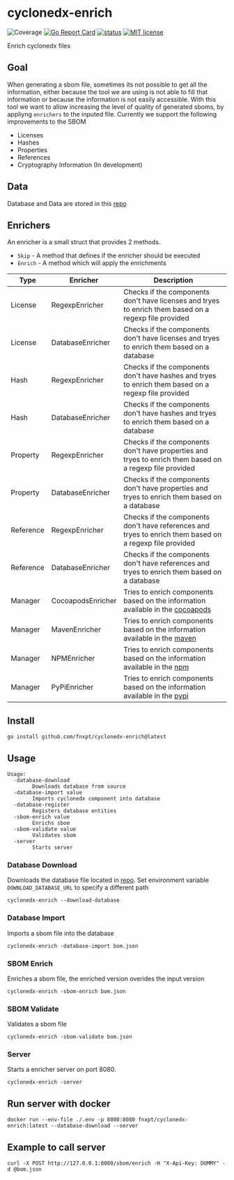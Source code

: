 # cyclonedx-enrich
![Coverage](https://img.shields.io/badge/Coverage-30.7%25-yellow)
[![Go Report Card](https://goreportcard.com/badge/github.com/fnxpt/cyclonedx-enrich)](https://goreportcard.com/report/github.com/fnxpt/cyclonedx-enrich)
[![status](https://github.com/fnxpt/cyclonedx-enrich/actions/workflows/coverage.yaml/badge.svg?branch=main "status")](https://github.com/fnxpt/cyclonedx-enrich/actions)
[![MIT license](https://img.shields.io/badge/license-MIT-brightgreen.svg)](https://opensource.org/licenses/MIT)

Enrich cyclonedx files

## Goal

When generating a sbom file, sometimes its not possible to get all the information, either because the tool we are using is not able to fill that information or because the information is not easily accessible.
With this tool we want to allow increasing the level of quality of generated sboms, by appliyng `enrichers` to the inputed file.
Currently we support the following improvements to the SBOM

* Licenses
* Hashes
* Properties
* References
* Cryptography Information (In development)

## Data

Database and Data are stored in this [repo](https://github.com/fnxpt/cyclonedx-enrich-data)

## Enrichers

An enricher is a small struct that provides 2 methods.
- `Skip` - A method that defines if the enricher should be executed
- `Enrich` - A method which will apply the enrichments

|Type|Enricher|Description|
|---|---|---|
|License|RegexpEnricher|Checks if the components don't have licenses and tryes to enrich them based on a regexp file provided|
|License|DatabaseEnricher|Checks if the components don't have licenses and tryes to enrich them based on a database|
|Hash|RegexpEnricher|Checks if the components don't have hashes and tryes to enrich them based on a regexp file provided|
|Hash|DatabaseEnricher|Checks if the components don't have hashes and tryes to enrich them based on a database|
|Property|RegexpEnricher|Checks if the components don't have properties and tryes to enrich them based on a regexp file provided|
|Property|DatabaseEnricher|Checks if the components don't have properties and tryes to enrich them based on a database|
|Reference|RegexpEnricher|Checks if the components don't have references and tryes to enrich them based on a regexp file provided|
|Reference|DatabaseEnricher|Checks if the components don't have references and tryes to enrich them based on a database|
|Manager|CocoapodsEnricher|Tries to enrich components based on the information available in the [cocoapods](https://cocoapods.org)|
|Manager|MavenEnricher|Tries to enrich components based on the information available in the [maven](https://central.sonatype.com)|
|Manager|NPMEnricher|Tries to enrich components based on the information available in the [npm](https://npmjs.com)|
|Manager|PyPiEnricher|Tries to enrich components based on the information available in the [pypi](https://pypi.org)|

## Install

```
go install github.com/fnxpt/cyclonedx-enrich@latest
```

## Usage
```
Usage:
  -database-download
    	Downloads database from source
  -database-import value
    	Imports cyclonedx component into database
  -database-register
    	Registers database entities
  -sbom-enrich value
    	Enrichs sbom
  -sbom-validate value
    	Validates sbom
  -server
    	Starts server
```

### Database Download

Downloads the database file located in [repo](https://github.com/fnxpt/cyclonedx-enrich-data).
Set environment variable `DOWNLOAD_DATABASE_URL` to specify a different path

```
cyclonedx-enrich --download-database
```

### Database Import

Imports a sbom file into the database

```
cyclonedx-enrich -database-import bom.json
```

### SBOM Enrich

Enriches a sbom file, the enriched version overides the input version

```
cyclonedx-enrich -sbom-enrich bom.json
```

### SBOM Validate

Validates a sbom file

```
cyclonedx-enrich -sbom-validate bom.json
```

### Server

Starts a enricher server on port 8080.

```
cyclonedx-enrich -server
```

## Run server with docker

```
docker run --env-file ./.env -p 8080:8080 fnxpt/cyclonedx-enrich:latest --database-download --server
```

## Example to call server

```
curl -X POST http://127.0.0.1:8080/sbom/enrich -H "X-Api-Key: DUMMY" -d @bom.json
```



